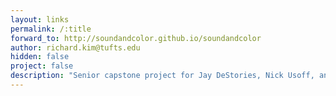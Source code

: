 ```yaml
---
layout: links
permalink: /:title
forward_to: http://soundandcolor.github.io/soundandcolor
author: richard.kim@tufts.edu
hidden: false
project: false
description: "Senior capstone project for Jay DeStories, Nick Usoff, and Richard Kim.  Concept is to induce artificial synesthesia for the purposes of enhancing the learning and expression of music"
---
```

